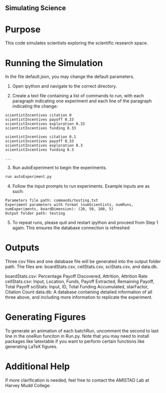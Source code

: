## Simulating Science
# Purpose
This code simulates scientists exploring the scientific research space. 

# Running the Simulation
In the file default.json, you may change the default parameters. 

1. Open ipython and navigate to the correct directory.

2. Create a text file containing a list of commands to run, with each paragraph indicating one experiment and each line of the paragraph indicating the change: 

```
scientistIncentives citation 0
scientistIncentives payoff 0.33
scientistIncentives exploration 0.33
scientistIncentives funding 0.33

scientistIncentives citation 0.1
scientistIncentives payoff 0.33
scientistIncentives exploration 0.3
scientistIncentives funding 0.3

...
```

3. Run autoExperiment to begin the experiments.
```python
run autoExperiment.py
```

4. Follow the input prompts to run experiments. Example inputs are as such:
```
Parameters file path: commands/testing.txt
Experiment parameters with format (numScientists, numRuns, numExperiments, boardDimension): (20, 50, 100, 5)
Output folder path: testing
```

5. To repeat runs, please quit and restart ipython and proceed from Step 1 again. 
This ensures the database connection is refreshed

# Outputs
Three csv files and one database file will be generated into the output folder path. The files are: boardStats.csv, cellStats.csv, sciStats.csv, and data.db. 

boardStats.csv: Percentage Payoff Discovered, Attrition, Attrition Rate
cellStats.csv: Input, Location, Funds, Payoff Extracted, Remaining Payoff, Total Payoff
sciStats: Input, ID, Total Funding Accumulated, starFactor, Citation Count
data.db: A database containing detailed information of all three above, and including more information to replicate the experiment. 

# Generating Figures
To generate an animation of each batchRun, uncomment the second to last line in the oneRun funciton in Run.py.
Note that you may need to install packages like latextable if you want to perform certain functions like generating LaTeX figures.

# Additional Help
If more clarification is needed, feel free to contact the AMISTAD Lab at Harvey Mudd College.
